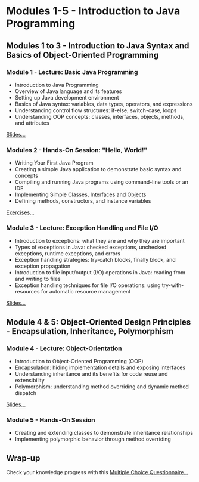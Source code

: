
# Modules 1-5 - Introduction to Java Programming

## Modules 1 to 3 - Introduction to Java Syntax and Basics of Object-Oriented Programming

### Module 1 - Lecture: Basic Java Programming

* Introduction to Java Programming
* Overview of Java language and its features
* Setting up Java development environment
* Basics of Java syntax: variables, data types, operators, and expressions
* Understanding control flow structures: if-else, switch-case, loops
* Understanding OOP concepts: classes, interfaces, objects, methods, and attributes

[Slides...](/slides/?01.md)

### Modules 2 - Hands-On Session: "Hello, World!"

* Writing Your First Java Program
* Creating a simple Java application to demonstrate basic syntax and concepts
* Compiling and running Java programs using command-line tools or an IDE
* Implementing Simple Classes, Interfaces and Objects
* Defining methods, constructors, and instance variables

[Exercises...](?/exercises/01.md)

### Module 3 - Lecture: Exception Handling and File I/O

* Introduction to exceptions: what they are and why they are important
* Types of exceptions in Java: checked exceptions, unchecked exceptions, runtime exceptions, and errors
* Exception handling strategies: try-catch blocks, finally block, and exception propagation
* Introduction to file input/output (I/O) operations in Java: reading from and writing to files
* Exception handling techniques for file I/O operations: using try-with-resources for automatic resource management

[Slides...](/slides/?03.md)

## Module 4 & 5: Object-Oriented Design Principles - Encapsulation, Inheritance, Polymorphism

### Module 4 - Lecture: Object-Orientation

* Introduction to Object-Oriented Programming (OOP)
* Encapsulation: hiding implementation details and exposing interfaces
* Understanding inheritance and its benefits for code reuse and extensibility
* Polymorphism: understanding method overriding and dynamic method dispatch

[Slides...](/slides/?04.md)

### Module 5 - Hands-On Session

* Creating and extending classes to demonstrate inheritance relationships
* Implementing polymorphic behavior through method overriding

## Wrap-up

Check your knowledge progress with this [Multiple Choice Questionnaire...](/?questionnaires/01-05.md)

